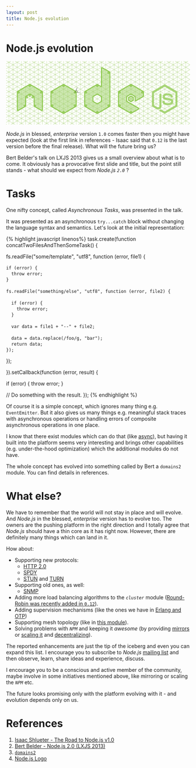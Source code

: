 ```yaml
---
layout: post
title: Node.js evolution
---
```


# Node.js evolution

![Node.js logo](/assets/NodeJsLogo.png)

*Node.js* in blessed, *enterprise* version `1.0` comes faster then you might have expected (look at the first link in references - Isaac said that `0.12` is the last version before the final release). What will the future bring us?

Bert Belder's talk on LXJS 2013 gives us a small overview about what is to come. It obviously has a provocative first slide and title, but the point still stands - what should we expect from *Node.js `2.0`* ?

# Tasks

One nifty concept, called *Asynchronous Tasks*, was presented in the talk.

It was presented as an asynchronous `try...catch` block without changing the language syntax and semantics. Let's look at the initial representation:

{% highlight javascript linenos%}
task.create(function concatTwoFilesAndThenSomeTask() {

  fs.readFile("some/template", "utf8", function (error, file1) {

    if (error) {
      throw error;
    }

    fs.readFile("something/else", "utf8", function (error, file2) {

      if (error) {
        throw error;
      }

      var data = file1 + "--" + file2;

      data = data.replace(/foo/g, "bar");
      return data;
    });

  });

}).setCallback(function (error, result) {

  if (error) {
    throw error;
  }

  // Do something with the result.
});
{% endhighlight %}

Of course it is a simple concept, which ignores many thing e.g. `EventEmitter`. But it also gives us many things e.g. meaningful stack traces with asynchronous operations or handling errors of composite asynchronous operations in one place.

I know that there exist modules which can do that (like [async](https://github.com/caolan/async)), but having it built into the platform seems very interesting and brings other capabilities (e.g. under-the-hood optimization) which the additional modules do not have.

The whole concept has evolved into something called by Bert a `domains2` module. You can find details in references.

# What else?

We have to remember that the world will not stay in place and will evolve. And *Node.js* in the blessed, *enterprise* version has to evolve too. The owners are the pushing platform in the right direction and I totally agree that *Node.js* should have a thin core as it has right now. However, there are definitely many things which can land in it.

How about:

- Supporting new protocols:
  - [HTTP 2.0](http://tools.ietf.org/html/draft-ietf-httpbis-http2-04)
  - [SPDY](http://tools.ietf.org/html/draft-ietf-httpbis-http2-00)
  - [STUN](http://tools.ietf.org/html/rfc5389) and [TURN](http://tools.ietf.org/html/rfc5766)
- Supporting old ones, as well:
  - [SNMP](http://www.ietf.org/rfc/rfc1157.txt)
- Adding more load balancing algorithms to the *`cluster`* module ([Round-Robin was recently added in `0.12`](http://strongloop.com/strongblog/whats-new-in-node-js-v0-12-cluster-round-robin-load-balancing/)).
- Adding supervision mechanisms (like the ones we have in [Erlang and OTP](http://www.erlang.org/doc/design_principles/sup_princ.html))
- Supporting mesh topology (like in [this module](https://github.com/dominictarr/scuttlebutt)).
- Solving problems with *`NPM`* and keeping it *awesome* (by providing [mirrors](http://npmjs.eu/) or [scaling it](https://scalenpm.org/) and [decentralizing](http://blog.nodejs.org/2013/11/26/npm-post-mortem/)).

The reported enhancements are just the tip of the iceberg and even you can expand this list. I encourage you to subscribe to *Node.js* [mailing list](https://groups.google.com/forum/#!forum/nodejs) and then observe, learn, share ideas and experience, discuss.

I encourage you to be a conscious and active member of the community, maybe involve in some initiatives mentioned above, like mirroring or scaling the *`NPM`* etc.

The future looks promising only with the platform evolving with it - and evolution depends only on us.

# References

1. [Isaac Shlueter - The Road to Node.js v1.0](http://www.youtube.com/watch?v=82hJbjqbIt4)
2. [Bert Belder - Node.js 2.0 (LXJS 2013)](http://www.youtube.com/watch?v=QnO6Uut4Ao8)
3. [`domains2`](https://gist.github.com/piscisaureus/7454729)
4. [Node.js Logo](http://blog.nodejs.org/2011/07/11/evolving-the-node-js-brand/)